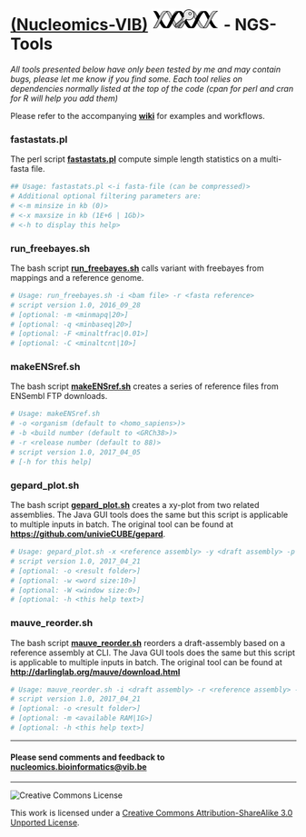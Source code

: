 [(Nucleomics-VIB)](https://github.com/Nucleomics-VIB)
![ngs-tools](ngstools.png) - NGS-Tools
==========

*All tools presented below have only been tested by me and may contain bugs, please let me know if you find some. Each tool relies on dependencies normally listed at the top of the code (cpan for perl and cran for R will help you add them)*

Please refer to the accompanying **[wiki](https://github.com/Nucleomics-VIB/ngs-tools/wiki)** for examples and workflows.

### **fastastats.pl**

The perl script **[fastastats.pl](fastastats.pl)** compute simple length statistics on a multi-fasta file.
```bash
## Usage: fastastats.pl <-i fasta-file (can be compressed)>
# Additional optional filtering parameters are:
# <-m minsize in kb (0)>
# <-x maxsize in kb (1E+6 | 1Gb)>
# <-h to display this help>
```

### **run_freebayes.sh**

The bash script **[run_freebayes.sh](run_freebayes.sh)** calls variant with freebayes from mappings and a reference genome.
```bash
# Usage: run_freebayes.sh -i <bam file> -r <fasta reference>
# script version 1.0, 2016_09_28
# [optional: -m <minmapq|20>]
# [optional: -q <minbaseq|20>]
# [optional: -F <minaltfrac|0.01>]
# [optional: -C <minaltcnt|10>]
```

### **makeENSref.sh**

The bash script **[makeENSref.sh](makeENSref.sh)** creates a series of reference files from ENSembl FTP downloads.
```bash
# Usage: makeENSref.sh
# -o <organism (default to <homo_sapiens>)> 
# -b <build number (default to <GRCh38>)> 
# -r <release number (default to 88)>
# script version 1.0, 2017_04_05
# [-h for this help]
```

### **gepard_plot.sh**

The bash script **[gepard_plot.sh](gepard_plot.sh)** creates a xy-plot from two related assemblies. The Java GUI tools does the same but this script is applicable to multiple inputs in batch. The original tool can be found at **https://github.com/univieCUBE/gepard**.
```bash
# Usage: gepard_plot.sh -x <reference assembly> -y <draft assembly> -p <path to gepard.jar and matrices>
# script version 1.0, 2017_04_21
# [optional: -o <result folder>]
# [optional: -w <word size:10>]
# [optional: -W <window size:0>]
# [optional: -h <this help text>]
```

### **mauve_reorder.sh**

The bash script **[mauve_reorder.sh](mauve_reorder.sh)** reorders a draft-assembly based on a reference assembly at CLI. The Java GUI tools does the same but this script is applicable to multiple inputs in batch. The original tool can be found at **http://darlinglab.org/mauve/download.html**
```bash
# Usage: mauve_reorder.sh -i <draft assembly> -r <reference assembly> -p <mauve path>
# script version 1.0, 2017_04_21
# [optional: -o <result folder>]
# [optional: -m <available RAM|1G>]
# [optional: -h <this help text>]
```
<hr>

<h4>Please send comments and feedback to <a href="mailto:nucleomics.bioinformatics@vib.be">nucleomics.bioinformatics@vib.be</a></h4>

<hr>

![Creative Commons License](http://i.creativecommons.org/l/by-sa/3.0/88x31.png?raw=true)

This work is licensed under a [Creative Commons Attribution-ShareAlike 3.0 Unported License](http://creativecommons.org/licenses/by-sa/3.0/).
